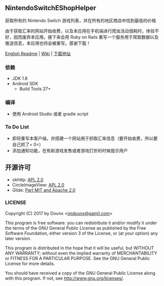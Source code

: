 ## NintendoSwitchEShopHelper

获取所有的 Nintendo Switch 游戏列表，并在所有的地区商店中找到最低的价格

由于获取汇率的网站开始收费，以及本应用在手机端进行爬虫活动很耗时，体验不好，因而废弃本应用。接下来会用 Ruby on Rails 重写一个服务用于爬取数据以及推送信息，本应用也将会被重写。感谢下载！

[English Readme](https://github.com/Dounx/NintendoEShopHelper/blob/master/README.md) | [Wiki](https://github.com/Dounx/NintendoSwitchEShopHelper/wiki/API-Introduction) | [下载地址](https://github.com/Dounx/NintendoSwitchEShopHelper/releases/latest)

### 依赖

* JDK 1.8
* Android SDK
  - Build Tools 27+

### 编译

* 使用 Android Studio 或者 gradle script

### To Do List

* 即将重写本客户端，并搭建一个网站用于抓取汇率信息（要开始收费，所以要自己抓了= 0=）
* 添加通知功能，在有新游戏发售或者游戏打折的时候提示用户

## 开源许可

<ul>
    <li>okhttp: <a href="https://github.com/square/okhttp/blob/master/LICENSE.txt">APL 2.0</a></li>
    <li>CircleImageView: <a href="https://github.com/hdodenhof/CircleImageView/blob/master/LICENSE.txt">APL 2.0</a></li>
    <li>Glide: <a href="https://github.com/bumptech/glide/blob/master/LICENSE">Part MIT and Apache 2.0</a></li>
</ul>

### LICENSE

Copyright (C) 2017 by Dounx <<imdounx@gamil.com>>

This program is free software: you can redistribute it and/or modify
it under the terms of the GNU General Public License as published by
the Free Software Foundation, either version 3 of the License, or
(at your option) any later version.

This program is distributed in the hope that it will be useful,
but WITHOUT ANY WARRANTY; without even the implied warranty of
MERCHANTABILITY or FITNESS FOR A PARTICULAR PURPOSE.  See the
GNU General Public License for more details.

You should have received a copy of the GNU General Public License
along with this program. If not, see <http://www.gnu.org/licenses/>.
